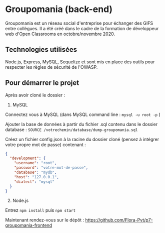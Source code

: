 # Groupomania (back-end)

Groupomania est un réseau social d'entreprise pour échanger des GIFS entre collègues. Il a été créé dans le cadre de la formation de développeur web d'Open Classrooms en octobre/novembre 2020.


## Technologies utilisées

Node.js, Express, MySQL, Sequelize et sont mis en place des outils pour respecter les règles de sécurité de l'OWASP.


## Pour démarrer le projet

Après avoir cloné le dossier :

1. MySQL

Connectez vous à MySQL (dans MySQL command line : `mysql -u root -p` )

Ajouter la base de données à partir du fichier .sql contenu dans le dossier database : `SOURCE /votrechemin/database/dump-groupomania.sql` 

Créez un fichier config.json à la racine du dossier cloné (pensez à intégrer votre propre mot de passe) contenant :
```json
{
  "development": {
    "username": "root",
    "password": "votre-mot-de-passe",
    "database": "mydb",
    "host": "127.0.0.1",
    "dialect": "mysql"
  }
}
```


2. Node.js

Entrez `npm install` puis `npm start`



Maintenant rendez-vous sur le dépôt : https://github.com/Flora-Pvt/p7-groupomania-frontend